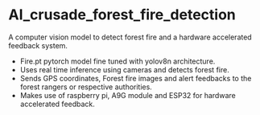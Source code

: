 # AI_crusade_forest_fire_detection
A computer vision model to detect forest fire and a hardware accelerated feedback system. 

- Fire.pt pytorch model fine tuned with yolov8n architecture. 
- Uses real time inference using cameras and detects forest fire. 
- Sends GPS coordinates, Forest fire images and alert feedbacks to the forest rangers or respective authorities. 
- Makes use of raspberry pi, A9G module and ESP32 for hardware accelerated feedback. 

